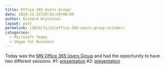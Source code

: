 ```yaml
---
title: Office 365 Users Group!
date: 2019-11-21T20:54:39+00:00
author: Richard Brynteson
layout: post
permalink: /2019/11/21/office-365-users-group-october/
categories:
  - Microsoft Teams
  - Skype for Business
---
```


Today was the [MN Office 365 Users Group](https://mn365.org/) and had the opportunity to have two different sessions.  #1: [presentation](https://theargylemvp.com/assets/pptx/MNO365-Migrating-To-Teams-November-2019.pptx) #2: [presentation](https://theargylemvp.com/assets/pptx/MNO365-Teams-Calling-November-2019.pptx)
